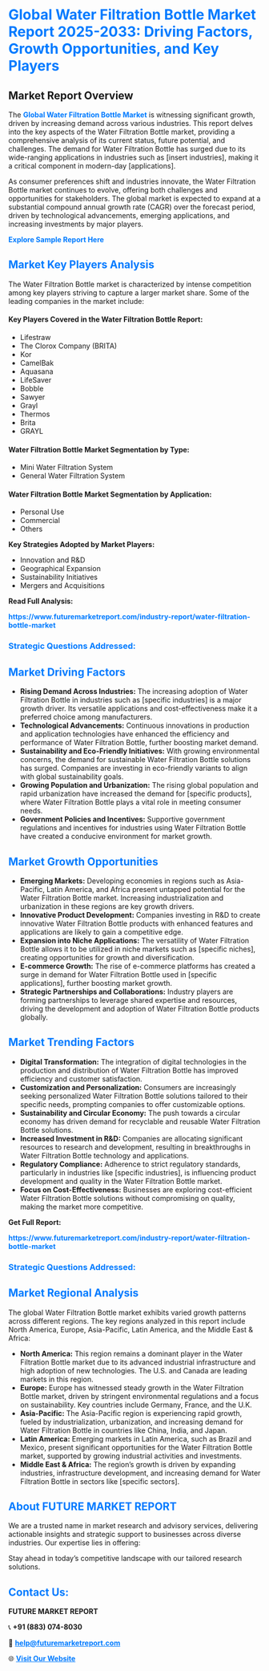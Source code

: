 <h1 style="color: #007BFF;">Global Water Filtration Bottle Market Report 2025-2033: Driving Factors, Growth Opportunities, and Key Players</h1>

<section id="overview">
<h2>Market Report Overview</h2>
<p>The <a href="https://www.futuremarketreport.com/industry-report/water-filtration-bottle-market" style="color: #007BFF; text-decoration: none;"><strong>Global Water Filtration Bottle Market</strong></a> is witnessing significant growth, driven by increasing demand across various industries. This report delves into the key aspects of the Water Filtration Bottle market, providing a comprehensive analysis of its current status, future potential, and challenges. The demand for Water Filtration Bottle has surged due to its wide-ranging applications in industries such as [insert industries], making it a critical component in modern-day [applications].</p>
<p>As consumer preferences shift and industries innovate, the Water Filtration Bottle market continues to evolve, offering both challenges and opportunities for stakeholders. The global market is expected to expand at a substantial compound annual growth rate (CAGR) over the forecast period, driven by technological advancements, emerging applications, and increasing investments by major players.</p>
</section>

<section id="overview">
<p><a href="https://www.futuremarketreport.com/request-sample/reportId=91283" style="color: #007BFF; text-decoration: none;"><strong>Explore Sample Report Here</strong></a></p>
</section>

<section id="key-players">
<h2 style="color: #007BFF;">Market Key Players Analysis</h2>
<p>The Water Filtration Bottle market is characterized by intense competition among key players striving to capture a larger market share. Some of the leading companies in the market include:</p>
<h4>Key Players Covered in the Water Filtration Bottle Report:</h4>
<ul><li>Lifestraw</li><li>The Clorox Company (BRITA)</li><li>Kor</li><li>CamelBak</li><li>Aquasana</li><li>LifeSaver</li><li>Bobble</li><li>Sawyer</li><li>Grayl</li><li>Thermos</li><li>Brita</li><li>GRAYL</li></ul>
<h4>Water Filtration Bottle Market Segmentation by Type:</h4>
<ul><li>Mini Water Filtration System</li><li>General Water Filtration System</li></ul>

<h4>Water Filtration Bottle Market Segmentation by Application:</h4>
<ul><li>Personal Use</li><li>Commercial</li><li>Others</li></ul>
<p><strong>Key Strategies Adopted by Market Players:</strong></p>
<ul>
<li>Innovation and R&D</li>
<li>Geographical Expansion</li>
<li>Sustainability Initiatives</li>
<li>Mergers and Acquisitions</li>
</ul>
</section>

<section>
<p><strong>Read Full Analysis: </strong></p><a href="https://www.futuremarketreport.com/industry-report/water-filtration-bottle-market" style="color: #007BFF; text-decoration: none;"><strong>https://www.futuremarketreport.com/industry-report/water-filtration-bottle-market</strong></a>
<h3 style="color: #007BFF;">Strategic Questions Addressed:</h3>
</section>

<section id="driving-factors">
<h2 style="color: #007BFF;">Market Driving Factors</h2>
<ul>
<li><strong>Rising Demand Across Industries:</strong> The increasing adoption of Water Filtration Bottle in industries such as [specific industries] is a major growth driver. Its versatile applications and cost-effectiveness make it a preferred choice among manufacturers.</li>
<li><strong>Technological Advancements:</strong> Continuous innovations in production and application technologies have enhanced the efficiency and performance of Water Filtration Bottle, further boosting market demand.</li>
<li><strong>Sustainability and Eco-Friendly Initiatives:</strong> With growing environmental concerns, the demand for sustainable Water Filtration Bottle solutions has surged. Companies are investing in eco-friendly variants to align with global sustainability goals.</li>
<li><strong>Growing Population and Urbanization:</strong> The rising global population and rapid urbanization have increased the demand for [specific products], where Water Filtration Bottle plays a vital role in meeting consumer needs.</li>
<li><strong>Government Policies and Incentives:</strong> Supportive government regulations and incentives for industries using Water Filtration Bottle have created a conducive environment for market growth.</li>
</ul>
</section>

<section id="growth-opportunities">
<h2 style="color: #007BFF;">Market Growth Opportunities</h2>
<ul>
<li><strong>Emerging Markets:</strong> Developing economies in regions such as Asia-Pacific, Latin America, and Africa present untapped potential for the Water Filtration Bottle market. Increasing industrialization and urbanization in these regions are key growth drivers.</li>
<li><strong>Innovative Product Development:</strong> Companies investing in R&D to create innovative Water Filtration Bottle products with enhanced features and applications are likely to gain a competitive edge.</li>
<li><strong>Expansion into Niche Applications:</strong> The versatility of Water Filtration Bottle allows it to be utilized in niche markets such as [specific niches], creating opportunities for growth and diversification.</li>
<li><strong>E-commerce Growth:</strong> The rise of e-commerce platforms has created a surge in demand for Water Filtration Bottle used in [specific applications], further boosting market growth.</li>
<li><strong>Strategic Partnerships and Collaborations:</strong> Industry players are forming partnerships to leverage shared expertise and resources, driving the development and adoption of Water Filtration Bottle products globally.</li>
</ul>
</section>

<section id="trending-factors">
<h2 style="color: #007BFF;">Market Trending Factors</h2>
<ul>
<li><strong>Digital Transformation:</strong> The integration of digital technologies in the production and distribution of Water Filtration Bottle has improved efficiency and customer satisfaction.</li>
<li><strong>Customization and Personalization:</strong> Consumers are increasingly seeking personalized Water Filtration Bottle solutions tailored to their specific needs, prompting companies to offer customizable options.</li>
<li><strong>Sustainability and Circular Economy:</strong> The push towards a circular economy has driven demand for recyclable and reusable Water Filtration Bottle solutions.</li>
<li><strong>Increased Investment in R&D:</strong> Companies are allocating significant resources to research and development, resulting in breakthroughs in Water Filtration Bottle technology and applications.</li>
<li><strong>Regulatory Compliance:</strong> Adherence to strict regulatory standards, particularly in industries like [specific industries], is influencing product development and quality in the Water Filtration Bottle market.</li>
<li><strong>Focus on Cost-Effectiveness:</strong> Businesses are exploring cost-efficient Water Filtration Bottle solutions without compromising on quality, making the market more competitive.</li>
</ul>
</section>

<section>
<p><strong>Get Full Report: </strong></p><a href="https://www.futuremarketreport.com/industry-report/water-filtration-bottle-market" style="color: #007BFF; text-decoration: none;"><strong>https://www.futuremarketreport.com/industry-report/water-filtration-bottle-market</strong></a>
<h3 style="color: #007BFF;">Strategic Questions Addressed:</h3>
</section>


<section id="regional-analysis">
<h2 style="color: #007BFF;">Market Regional Analysis</h2>
<p>The global Water Filtration Bottle market exhibits varied growth patterns across different regions. The key regions analyzed in this report include North America, Europe, Asia-Pacific, Latin America, and the Middle East & Africa:</p>
<ul>
<li><strong>North America:</strong> This region remains a dominant player in the Water Filtration Bottle market due to its advanced industrial infrastructure and high adoption of new technologies. The U.S. and Canada are leading markets in this region.</li>
<li><strong>Europe:</strong> Europe has witnessed steady growth in the Water Filtration Bottle market, driven by stringent environmental regulations and a focus on sustainability. Key countries include Germany, France, and the U.K.</li>
<li><strong>Asia-Pacific:</strong> The Asia-Pacific region is experiencing rapid growth, fueled by industrialization, urbanization, and increasing demand for Water Filtration Bottle in countries like China, India, and Japan.</li>
<li><strong>Latin America:</strong> Emerging markets in Latin America, such as Brazil and Mexico, present significant opportunities for the Water Filtration Bottle market, supported by growing industrial activities and investments.</li>
<li><strong>Middle East & Africa:</strong> The region’s growth is driven by expanding industries, infrastructure development, and increasing demand for Water Filtration Bottle in sectors like [specific sectors].</li>
</ul>
</section>

<footer>
<h2 style="color: #007BFF;">About FUTURE MARKET REPORT</h2>
<p>We are a trusted name in market research and advisory services, delivering actionable insights and strategic support to businesses across diverse industries. Our expertise lies in offering:</p>

<p>Stay ahead in today’s competitive landscape with our tailored research solutions.</p>

<h2 style="color: #007BFF;">Contact Us:</h2>
<p><strong>FUTURE MARKET REPORT</strong></p>
<p>📞 <strong>+91 (883) 074-8030</strong></p>
<p>📧 <strong><a href="mailto:help@futuremarketreport.com" style="color: #007BFF;">help@futuremarketreport.com</a></strong></p>
<p>🌐 <strong><a href="https://www.futuremarketreport.com/" style="color: #007BFF;">Visit Our Website</a></strong></p>
</footer>